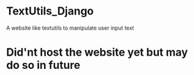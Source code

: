 # TextUtils_Django
A website like textutils to manipulate user input text

# Did'nt host the website yet but may do so in future
